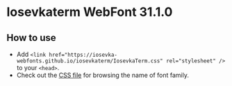 # Iosevkaterm WebFont 31.1.0

## How to use

- Add `<link href="https://iosevka-webfonts.github.io/iosevkaterm/IosevkaTerm.css" rel="stylesheet" />` to your `<head>`.
- Check out the [CSS file](./IosevkaTerm.css) for browsing the name of font family.
